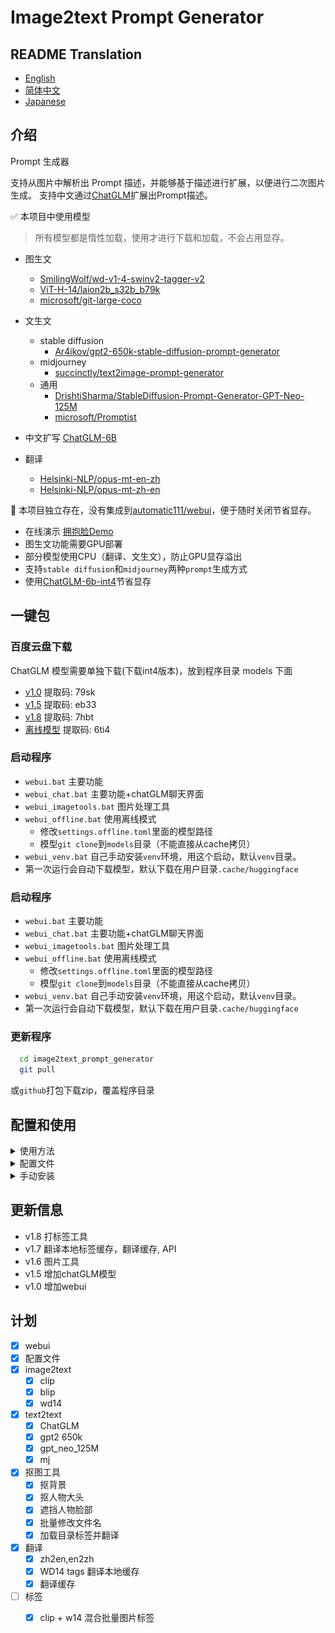 # Image2text Prompt Generator

## README Translation

- [English](README.en.md)
- [简体中文](README.md)
- [Japanese](README.ja.md)

## 介绍

Prompt 生成器

支持从图片中解析出 Prompt 描述，并能够基于描述进行扩展，以便进行二次图片生成。
支持中文通过[ChatGLM](https://github.com/THUDM/ChatGLM-6B)扩展出Prompt描述。

✅ 本项目中使用模型

> 所有模型都是惰性加载，使用才进行下载和加载，不会占用显存。

* 图生文
    * [SmilingWolf/wd-v1-4-swinv2-tagger-v2](https://huggingface.co/SmilingWolf/wd-v1-4-swinv2-tagger-v2)
    * [ViT-H-14/laion2b_s32b_b79k](https://huggingface.co/ViT-H-14/laion2b_s32b_b79k)
    * [microsoft/git-large-coco](https://huggingface.co/microsoft/git-large-coco)

* 文生文
    * stable diffusion
        * [Ar4ikov/gpt2-650k-stable-diffusion-prompt-generator](https://huggingface.co/Ar4ikov/gpt2-650k-stable-diffusion-prompt-generator)
    * midjourney
        * [succinctly/text2image-prompt-generator](https://huggingface.co/succinctly/text2image-prompt-generator)
    * 通用
        * [DrishtiSharma/StableDiffusion-Prompt-Generator-GPT-Neo-125M](https://huggingface.co/DrishtiSharma/StableDiffusion-Prompt-Generator-GPT-Neo-125M)
        * [microsoft/Promptist](https://huggingface.co/microsoft/Promptist)

* 中文扩写 [ChatGLM-6B](https://github.com/THUDM/ChatGLM-6B)
* 翻译
    * [Helsinki-NLP/opus-mt-en-zh](https://huggingface.co/Helsinki-NLP/opus-mt-en-zh)
    * [Helsinki-NLP/opus-mt-zh-en](https://huggingface.co/Helsinki-NLP/opus-mt-zh-en)

🚩 本项目独立存在，没有集成到[automatic111/webui](https://github.com/AUTOMATIC1111/stable-diffusion-webui)，便于随时关闭节省显存。

* 在线演示 [拥抱脸Demo](https://huggingface.co/spaces/hahahafofo/image2text_prompt_generator)
* 图生文功能需要GPU部署
* 部分模型使用CPU（翻译、文生文），防止GPU显存溢出
* 支持`stable diffusion`和`midjourney`两种`prompt`生成方式
* 使用[ChatGLM-6b-int4](https://huggingface.co/THUDM/chatglm-6b-int4)节省显存

## 一键包

### 百度云盘下载

ChatGLM 模型需要单独下载(下载int4版本)，放到程序目录 models 下面

* [v1.0](https://pan.baidu.com/s/1pKtpPmiuliX7rf0z-5HY_w?pwd=79sk) 提取码: 79sk
* [v1.5](https://pan.baidu.com/s/1vMzDGbtTO0-CD7wk-4GrcQ?pwd=eb33) 提取码: eb33
* [v1.8](https://pan.baidu.com/s/1bup8Oa56e_S4andbU8wk0g?pwd=7hbt) 提取码: 7hbt
* [离线模型](https://pan.baidu.com/s/1_Hs-MRjSxg0gaIRDaUTD8Q?pwd=6ti4) 提取码: 6ti4

### 启动程序

* `webui.bat` 主要功能
* `webui_chat.bat`  主要功能+chatGLM聊天界面
* `webui_imagetools.bat` 图片处理工具
* `webui_offline.bat` 使用离线模式
    * 修改`settings.offline.toml`里面的模型路径
    * 模型`git clone`到`models`目录（不能直接从cache拷贝）
* `webui_venv.bat` 自己手动安装`venv`环境，用这个启动，默认`venv`目录。
* 第一次运行会自动下载模型，默认下载在用户目录`.cache/huggingface`

### 启动程序

* `webui.bat` 主要功能
* `webui_chat.bat`  主要功能+chatGLM聊天界面
* `webui_imagetools.bat` 图片处理工具
* `webui_offline.bat` 使用离线模式
    * 修改`settings.offline.toml`里面的模型路径
    * 模型`git clone`到`models`目录（不能直接从cache拷贝）
* `webui_venv.bat` 自己手动安装`venv`环境，用这个启动，默认`venv`目录。
* 第一次运行会自动下载模型，默认下载在用户目录`.cache/huggingface`

### 更新程序

```bash
  cd image2text_prompt_generator
  git pull
```

或`github`打包下载zip，覆盖程序目录

## 配置和使用

<details>
<summary>使用方法</summary>


### prompt优化模型

* `mircosoft` 生成简单描述 (`stable diffusion`)
* `mj` 生成随机描述 (`midjourney`)
* `gpt2 650k` 和 `gpt_neo_125M` 生成更复杂的描述

![img.png](./img/param.png)

### 文生文

* 中文翻译到英文
* 中文通过[ChatGLM-6b-int4](https://huggingface.co/THUDM/chatglm-6b-int4)扩写为复杂描述
* 翻译为英文
* 通过prompt优化模型生成

![img.png](./img/text2text.png)

### 图生文

* clip 用于 多人，场景复杂,占用显存高(>8G)
* blip 用于 人物和场景简单
* wd14 用于 人物
* prompt 生成会自动合并 blip或clip + wd14

![img.png](./img/image2text.png)

## 图片处理工具

* 批量扣背景
* 糊脸（炼衣服用）
* 扣大头
* 批量改名（正则）
* 打标签 （Clip+W14标签和翻译）

![img.png](./img/imagetools.png)
![img.png](./img/imagetools.tags.png)

## chatglm 生成

### 硬件需求

| **量化等级**  | **最低 GPU 显存**（推理） | **最低 GPU 显存**（高效参数微调） |
|-----------|-------------------|-----------------------|
| FP16（无量化） | 13 GB             | 14 GB                 |
| INT8      | 8 GB              | 9 GB                  |
| INT4      | 6 GB              | 7 GB                  |

![img.png](./img/chatglm.png)

## 浏览器插件

来源于 `chatGPTBox` 项目，修改部分提示词语

* 使用 `api.bat` 启动

* 配置 `chatGPTBox` 插件为 自定义模型 `http://localhost:8000/chat/completions`

* 在[release](https://github.com/zhongpei/image2text_prompt_generator/releases)里面下载插件
* [修改版插件](https://github.com/zhongpei/chatGPTBox)

## 限制

* 不支持`cuda`，不建议使用clip
* 显存<6G, 不建议使用ChatGLM

</details>

<details>
<summary>配置文件</summary>




`settings.toml`

```toml
[server]
port = 7869 # 端口
host = '127.0.0.1' # 局域网访问需要改成 "0.0.0.0"
enable_queue = true # chat功能需要开启，如错误，需要关闭代理
queue_size = 10
show_api = false
debug = true

[chatglm]
model = "THUDM/chatglm-6b-int4" # THUDM/chatglm-6b-int4 THUDM/chatglm-6b-int8 THUDM/chatglm-6b

# 本地模型
# model = "./models/chatglm-6b-int8" 

device = "cuda" # cpu mps cuda
enable_chat = false # 是否启用聊天功能
local_files_only = false # 是否只使用本地模型
```

## 离线模型

请参考 [ChatGLM本地加载模型](https://github.com/THUDM/ChatGLM-6B#从本地加载模型)
模型`git clone`到`models`目录（不能直接从`cache`拷贝），然后修改`settings-offline.toml`里面的模型路径

* windows路径最好使用绝对路径，不要包含中文
* linux/mac路径可以使用相对路径
* 模型目录结构参考

![img.png](./img/setting.offline.png)

`settings-offline.toml`

```toml
[generator]
enable = true # 是否启用generator功能
device = "cuda" # cpu mps cuda
fix_sd_prompt = true # 是否修复sd prompt
# models
microsoft_model = "./Promptist"
gpt2_650k_model = "./gpt2-650k-stable-diffusion-prompt-generator"
gpt_neo_125m_model = "./StableDiffusion-Prompt-Generator-GPT-Neo-125M"
mj_model = "./text2image-prompt-generator"
local_files_only = true # 是否只使用本地模型


[translate]
enable = true # 是否启用翻译功能
device = "cuda" # cpu mps cuda
local_files_only = true # 是否只使用本地模型
zh2en_model = "./models/opus-mt-zh-en"
en2zh_model = "./models/opus-mt-en-zh"

cache_dir = "./data/translate_cache" # 翻译缓存目录

[chatglm]
# 本地模型 https://github.com/THUDM/ChatGLM-6B#从本地加载模型
model = ".\\models\\chatglm-6b-int4" # ./chatglm-6b-int4 ./chatglm-6b-int8 ./chatglm-6b
## windows 绝对路径配置方法
# model = "E:\\zhangsan\\models\\chatglm-6b-int4" 
device = "cuda" # cpu mps cuda
enable_chat = true # 是否启用聊天功能
local_files_only = true # 是否只使用本地模型


```

## hg cache 配置

防止c盘沾满，可以配置`cache`目录到其他盘

![img.png](./img/hg_cache.png)

</details>

<details>
<summary>手动安装</summary>

## 手动安装

首先，确保您的计算机已经安装了 `Python3.10`。如果您尚未安装
Python，请前往官方网站（https://www.python.org/downloads/）下载并安装最新版本的
`Python3.10`。
接着，下载并解压缩我们的工具安装包。
打开命令行窗口（Windows 用户可以按下 Win + R 键，在运行框中输入 “cmd” 并按下回车键打开命令行窗口），并进入到工具安装包所在的目录。
在命令行窗口中输入以下命令安装所需的依赖项：

```bash
git clone https://huggingface.co/spaces/hahahafofo/image2text_prompt_generator
cd image2text_prompt_generator

# 建立虚拟环境
python -m "venv" venv
# 激活环境 linux & mac 
./venv/bin/activate
# 激活环境 windows
.\venv\Scripts\activate


# gpu 加速
pip install torch==2.0.0+cu118 torchvision==0.15.1+cu118 --extra-index-url https://download.pytorch.org/whl/cu118

pip install --upgrade -r requirements.txt
  
```

这将自动安装所需的 Python 依赖项。
安装完成后，您可以运行以下命令启动工具：

```bash
# 激活环境 linux & mac
./venv/bin/activate
# 激活环境 windows
.\venv\Scripts\activate

# 运行程序
python app.py
    
```

这将启动工具并在您的浏览器中打开工具的主页。如果您的浏览器没有自动打开，请手动输入以下网址：http://localhost:7869/
工具现在已经成功安装并启动了。您可以按照工具的说明文档，开始使用它来处理您的图片数据。

</details>

## 更新信息

* v1.8 打标签工具
* v1.7 翻译本地标签缓存，翻译缓存, API
* v1.6 图片工具
* v1.5 增加chatGLM模型
* v1.0 增加webui

## 计划

* [X] webui
* [X] 配置文件
* [X] image2text
    * [X] clip
    * [X] blip
    * [X] wd14
* [X] text2text
    * [X] ChatGLM
    * [X] gpt2 650k
    * [X] gpt_neo_125M
    * [X] mj
* [X] 抠图工具
    * [X] 抠背景
    * [X] 抠人物大头
    * [X] 遮挡人物脸部
    * [X] 批量修改文件名
    * [X] 加载目录标签并翻译
* [X] 翻译
    * [X] zh2en,en2zh
    * [X] WD14 tags 翻译本地缓存
    * [X] 翻译缓存
* [ ] 标签
    * [X] clip + w14 混合批量图片标签


